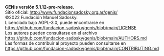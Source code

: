 **GENis versión 5.1.12-pre-release.**  
Sitio oficial: http://www.fundacionsadosky.org.ar/genis/  
©2022 Fundación Manuel Sadosky.  
Licenciado bajo AGPL-3.0, puede encontrarse en  
https://github.com/fundacion-sadosky/genis/blob/main/LICENSE  
Los autores pueden consultarse en el archivo  
https://github.com/fundacion-sadosky/genis/blob/main/AUTHORS.md  
Las formas de contribuir al proyecto pueden consultarse en   
https://github.com/fundacion-sadosky/genis/blob/main/CONTRIBUTING.md
